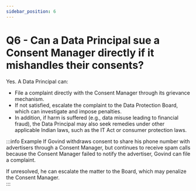 ```yaml
---
sidebar_position: 6
---
```


# Q6 - Can a Data Principal sue a Consent Manager directly if it mishandles their consents?

Yes. A Data Principal can:  

- File a complaint directly with the Consent Manager through its grievance mechanism.  
- If not satisfied, escalate the complaint to the Data Protection Board, which can investigate and impose penalties.  
- In addition, if harm is suffered (e.g., data misuse leading to financial fraud), the Data Principal may also seek remedies under other applicable Indian laws, such as the IT Act or consumer protection laws.  

:::info Example
If Govind withdraws consent to share his phone number with advertisers through a Consent Manager, but continues to receive spam calls because the Consent Manager failed to notify the advertiser, Govind can file a complaint.  

If unresolved, he can escalate the matter to the Board, which may penalize the Consent Manager.  
:::